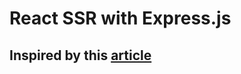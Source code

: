 # React SSR with Express.js

## Inspired by this [article](https://dev.to/juhanakristian/basics-of-react-server-side-rendering-with-expressjs-phd)
